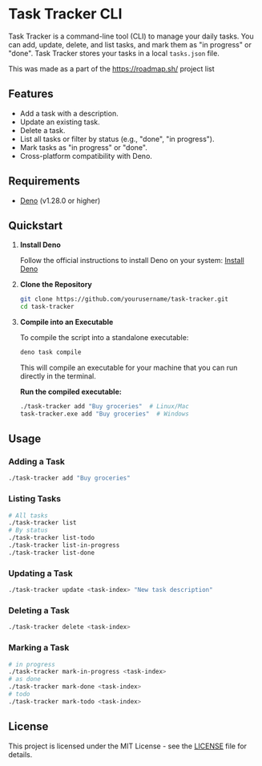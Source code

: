 # Task Tracker CLI

Task Tracker is a command-line tool (CLI) to manage your daily tasks. You can add, update, delete, and list tasks, and mark them as "in progress" or "done". Task Tracker stores your tasks in a local `tasks.json` file.

This was made as a part of the https://roadmap.sh/ project list

## Features

- Add a task with a description.
- Update an existing task.
- Delete a task.
- List all tasks or filter by status (e.g., "done", "in progress").
- Mark tasks as "in progress" or "done".
- Cross-platform compatibility with Deno.

## Requirements

- [Deno](https://deno.land/) (v1.28.0 or higher)

## Quickstart

1. **Install Deno**

   Follow the official instructions to install Deno on your system: [Install Deno](https://deno.land/#installation)

2. **Clone the Repository**

   ```bash
   git clone https://github.com/yourusername/task-tracker.git
   cd task-tracker
   ```

3. **Compile into an Executable**

   To compile the script into a standalone executable:

   ```bash
   deno task compile
   ```

   This will compile an executable for your machine that you can run directly in the terminal.

   **Run the compiled executable:**

   ```bash
   ./task-tracker add "Buy groceries"  # Linux/Mac
   task-tracker.exe add "Buy groceries"  # Windows
   ```

## Usage

### Adding a Task

```bash
./task-tracker add "Buy groceries"
```

### Listing Tasks

```bash
# All tasks
./task-tracker list
# By status
./task-tracker list-todo
./task-tracker list-in-progress
./task-tracker list-done
```

### Updating a Task

```bash
./task-tracker update <task-index> "New task description"
```

### Deleting a Task

```bash
./task-tracker delete <task-index>
```

### Marking a Task

```bash
# in progress
./task-tracker mark-in-progress <task-index>
# as done
./task-tracker mark-done <task-index>
# todo
./task-tracker mark-todo <task-index>
```

## License

This project is licensed under the MIT License - see the [LICENSE](LICENSE) file for details.
